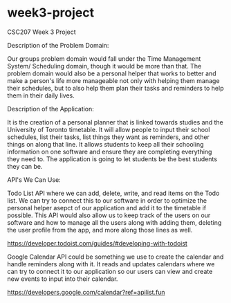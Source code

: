 # week3-project
CSC207 Week 3 Project

Description of the Problem Domain: 

Our groups problem domain would fall under the Time Management System/ Scheduling domain, though it would be more than that. The problem domain would also be a personal helper that works to better and make a person's life more manageable not only with helping them manage their schedules, but to also help them plan their tasks and reminders to help them in their daily lives. 


Description of the Application:

It is the creation of a personal planner that is linked towards studies and the University of Toronto timetable. It will allow people to input their school schedules, list their tasks, list things they want as reminders, and other things on along that line. It allows students to keep all their schooling information on one software and ensure they are completing everything they need to. The application is going to let students be the best students they can be. 



API's We Can Use: 

Todo List API where we can add, delete, write, and read items on the Todo list. We can try to connect this to our software in order to optimize the personal helper asepct of our application and add it to the timetable if possible. This API would also allow us to keep track of the users on our software and how to manage all the users along with adding them, deleting the user profile from the app, and more along those lines as well. 

https://developer.todoist.com/guides/#developing-with-todoist


Google Calendar API could be something we use to create the calendar and handle reminders along with it. It reads and updates calendars where we can try to connect it to our application so our users can view and create new events to input into their calendar. 

https://developers.google.com/calendar?ref=apilist.fun








